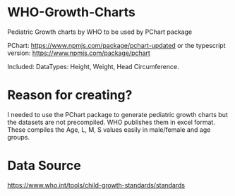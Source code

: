 # WHO-Growth-Charts
Pediatric Growth charts by WHO to be used by PChart package

PChart: https://www.npmjs.com/package/pchart-updated
or the typescript version: https://www.npmjs.com/package/pchart

Included: DataTypes: Height, Weight, Head Circumference. 

# Reason for creating?
I needed to use the PChart package to generate pediatric growth charts but the datasets are not precompiled. WHO publishes them in excel format. These compiles the Age, L, M, S values easily in male/female and age groups. 

# Data Source
https://www.who.int/tools/child-growth-standards/standards
